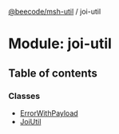 [@beecode/msh-util](../README.md) / joi-util

# Module: joi-util

## Table of contents

### Classes

- [ErrorWithPayload](../classes/joi_util.ErrorWithPayload.md)
- [JoiUtil](../classes/joi_util.JoiUtil.md)
